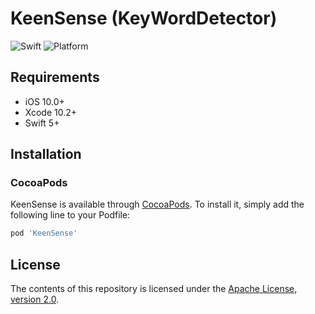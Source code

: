 # KeenSense (KeyWordDetector) 

![Swift](https://img.shields.io/badge/swift-5.0-orange) ![Platform](https://img.shields.io/badge/platform-iOS-lightgrey)

## Requirements
- iOS 10.0+
- Xcode 10.2+
- Swift 5+

## Installation

### CocoaPods
KeenSense is available through [CocoaPods](https://cocoapods.org). To install
it, simply add the following line to your Podfile:

```ruby
pod 'KeenSense'
```

## License

The contents of this repository is licensed under the
[Apache License, version 2.0](http://www.apache.org/licenses/LICENSE-2.0).
